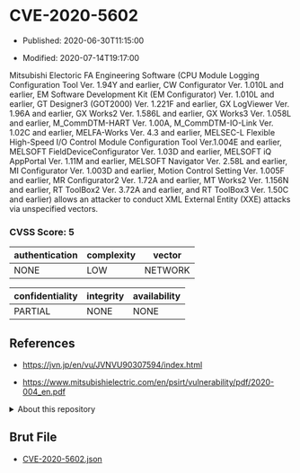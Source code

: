 # CVE-2020-5602

- Published: 2020-06-30T11:15:00

- Modified: 2020-07-14T19:17:00

Mitsubishi Electoric FA Engineering Software (CPU Module Logging Configuration Tool Ver. 1.94Y and earlier, CW Configurator Ver. 1.010L and earlier, EM Software Development Kit (EM Configurator) Ver. 1.010L and earlier, GT Designer3 (GOT2000) Ver. 1.221F and earlier, GX LogViewer Ver. 1.96A and earlier, GX Works2 Ver. 1.586L and earlier, GX Works3 Ver. 1.058L and earlier, M_CommDTM-HART Ver. 1.00A, M_CommDTM-IO-Link Ver. 1.02C and earlier, MELFA-Works Ver. 4.3 and earlier, MELSEC-L Flexible High-Speed I/O Control Module Configuration Tool Ver.1.004E and earlier, MELSOFT FieldDeviceConfigurator Ver. 1.03D and earlier, MELSOFT iQ AppPortal Ver. 1.11M and earlier, MELSOFT Navigator Ver. 2.58L and earlier, MI Configurator Ver. 1.003D and earlier, Motion Control Setting Ver. 1.005F and earlier, MR Configurator2 Ver. 1.72A and earlier, MT Works2 Ver. 1.156N and earlier, RT ToolBox2 Ver. 3.72A and earlier, and RT ToolBox3 Ver. 1.50C and earlier) allows an attacker to conduct XML External Entity (XXE) attacks via unspecified vectors.

### CVSS Score: **5**

| authentication | complexity | vector |
| --- | --- | --- |
| NONE | LOW | NETWORK |

| confidentiality | integrity | availability |
| --- | --- | --- |
| PARTIAL | NONE | NONE |

## References

* https://jvn.jp/en/vu/JVNVU90307594/index.html

* https://www.mitsubishielectric.com/en/psirt/vulnerability/pdf/2020-004_en.pdf

<details>
<summary>About this repository</summary> 

  This repository is part of the project [Live Hack CVE](https://github.com/Live-Hack-CVE). Main website can be found [www.live-hack.org](https://www.live-hack.org) 
  
  Made by [Sn0wAlice](https://github.com/Sn0wAlice) for the people that care about security and need to have a feed of the latest CVEs. Hope you enjoy it, don't forget to star the repo and follow me on [Twitter](https://twitter.com/Sn0wAlice) and [Github](https://github.com/Sn0wAlice). And that is my [personnal website](https://www.alice-snow.me/)

  - [Home Page](https://github.com/Live-Hack-CVE)
  - [Framework](https://github.com/Live-Hack-CVE/cve-framework)
  - [CVE database](https://github.com/Live-Hack-CVE/full_database)
  - [Changelog](https://github.com/Live-Hack-CVE/Changelog)
</details>

## Brut File

* [CVE-2020-5602.json](https://raw.githubusercontent.com/Live-Hack-CVE/full_database/main/cves/2020/CVE-2020-5602.json)


